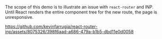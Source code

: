 The scope of this demo is to illustrate an issue with `react-router` and INP. Until React renders the entire component tree for the new route, the page is unresponsive.

https://github.com/kevinfarrugia/react-router-inp/assets/8075326/398f6aad-a686-479a-b1b5-dbd11e0d0058
